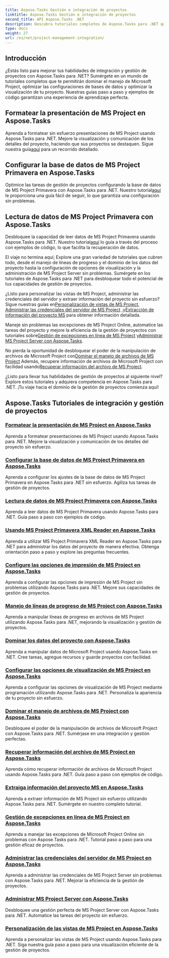 ```yaml
---
title: Aspose.Tasks Gestión e integración de proyectos
linktitle: Aspose.Tasks Gestión e integración de proyectos
second_title: API Aspose.Tasks .NET
description: Descubra tutoriales completos de Aspose.Tasks para .NET que cubren la gestión, integración y personalización de MS Project. ¡Mejore sus habilidades de gestión de proyectos ahora!
type: docs
weight: 27
url: /es/net/project-management-integration/
---
```


## Introducción

¿Estás listo para mejorar tus habilidades de integración y gestión de proyectos con Aspose.Tasks para .NET? Sumérgete en un mundo de tutoriales completos que te permitirán dominar el manejo de Microsoft Project, optimizar las configuraciones de bases de datos y optimizar la visualización de tu proyecto. Nuestras guías paso a paso y ejemplos de código garantizan una experiencia de aprendizaje perfecta.

## Formatear la presentación de MS Project en Aspose.Tasks
Aprenda a formatear sin esfuerzo presentaciones de MS Project usando Aspose.Tasks para .NET. Mejore la visualización y comunicación de los detalles del proyecto, haciendo que sus proyectos se destaquen. Sigue nuestra guía[aquí](./presentation-format/) para un recorrido detallado.

## Configurar la base de datos de MS Project Primavera en Aspose.Tasks
 Optimice las tareas de gestión de proyectos configurando la base de datos de MS Project Primavera con Aspose.Tasks para .NET. Nuestro tutorial[aquí](./primavera-database-settings/) le proporciona una guía fácil de seguir, lo que garantiza una configuración sin problemas.

## Lectura de datos de MS Project Primavera con Aspose.Tasks
 Desbloquee la capacidad de leer datos de MS Project Primavera usando Aspose.Tasks para .NET. Nuestro tutorial[aquí](./primavera-data-reading/) lo guía a través del proceso con ejemplos de código, lo que facilita la recuperación de datos.

El viaje no termina aquí; Explore una gran variedad de tutoriales que cubren todo, desde el manejo de líneas de progreso y el dominio de los datos del proyecto hasta la configuración de opciones de visualización y la administración de MS Project Server sin problemas. Sumérgete en los tutoriales de Aspose.Tasks para .NET para desbloquear todo el potencial de tus capacidades de gestión de proyectos.

 ¿Listo para personalizar las vistas de MS Project, administrar las credenciales del servidor y extraer información del proyecto sin esfuerzo? Sigue nuestras guías en[Personalización de vistas de MS Project](./project-views/), [Administrar las credenciales del servidor de MS Project](./project-server-credentials/) ,y[Extracción de información del proyecto MS](./project-information/) para obtener información detallada.

 Maneje sin problemas las excepciones de MS Project Online, automatice las tareas del proyecto y mejore la eficiencia de la gestión de proyectos con tutoriales sobre[Gestión de excepciones en línea de MS Project](./project-online-exceptions/) y[Administrar MS Project Server con Aspose.Tasks](./project-server-management/).

 No pierda la oportunidad de desbloquear el poder de la manipulación de archivos de Microsoft Project con[Dominar el manejo de archivos de MS Project](./project-file-formats/) Además, recupere información de archivos de Microsoft Project con facilidad usando[Recuperar información del archivo de MS Project](./project-file-information/).

¿Listo para llevar tus habilidades de gestión de proyectos al siguiente nivel? Explore estos tutoriales y adquiera competencia en Aspose.Tasks para .NET. ¡Tu viaje hacia el dominio de la gestión de proyectos comienza aquí!

## Aspose.Tasks Tutoriales de integración y gestión de proyectos
### [Formatear la presentación de MS Project en Aspose.Tasks](./presentation-format/)
Aprenda a formatear presentaciones de MS Project usando Aspose.Tasks para .NET. Mejore la visualización y comunicación de los detalles del proyecto sin esfuerzo.
### [Configurar la base de datos de MS Project Primavera en Aspose.Tasks](./primavera-database-settings/)
Aprenda a configurar los ajustes de la base de datos de MS Project Primavera en Aspose.Tasks para .NET sin esfuerzo. Agiliza tus tareas de gestión de proyectos.
### [Lectura de datos de MS Project Primavera con Aspose.Tasks](./primavera-data-reading/)
Aprenda a leer datos de MS Project Primavera usando Aspose.Tasks para .NET. Guía paso a paso con ejemplos de código.
### [Usando MS Project Primavera XML Reader en Aspose.Tasks](./primavera-xml-reader/)
Aprenda a utilizar MS Project Primavera XML Reader en Aspose.Tasks para .NET para administrar los datos del proyecto de manera efectiva. Obtenga orientación paso a paso y explore las preguntas frecuentes.
### [Configure las opciones de impresión de MS Project en Aspose.Tasks](./print-options/)
Aprenda a configurar las opciones de impresión de MS Project sin problemas utilizando Aspose.Tasks para .NET. Mejore sus capacidades de gestión de proyectos.
### [Manejo de líneas de progreso de MS Project con Aspose.Tasks](./progress-lines/)
Aprenda a manipular líneas de progreso en archivos de MS Project utilizando Aspose.Tasks para .NET, mejorando la visualización y gestión de proyectos.
### [Dominar los datos del proyecto con Aspose.Tasks](./project-data/)
Aprenda a manipular datos de Microsoft Project usando Aspose.Tasks en .NET. Cree tareas, agregue recursos y guarde proyectos con facilidad.
### [Configurar las opciones de visualización de MS Project en Aspose.Tasks](./project-display-options/)
Aprenda a configurar las opciones de visualización de MS Project mediante programación utilizando Aspose.Tasks para .NET. Personaliza la apariencia de tu proyecto sin esfuerzo.
### [Dominar el manejo de archivos de MS Project con Aspose.Tasks](./project-file-formats/)
Desbloquee el poder de la manipulación de archivos de Microsoft Project con Aspose.Tasks para .NET. Sumérjase en una integración y gestión perfectas.
### [Recuperar información del archivo de MS Project en Aspose.Tasks](./project-file-information/)
Aprenda cómo recuperar información de archivos de Microsoft Project usando Aspose.Tasks para .NET. Guía paso a paso con ejemplos de código.
### [Extraiga información del proyecto MS en Aspose.Tasks](./project-information/)
Aprenda a extraer información de MS Project sin esfuerzo utilizando Aspose.Tasks para .NET. Sumérgete en nuestro completo tutorial.
### [Gestión de excepciones en línea de MS Project en Aspose.Tasks](./project-online-exceptions/)
Aprenda a manejar las excepciones de Microsoft Project Online sin problemas con Aspose.Tasks para .NET. Tutorial paso a paso para una gestión eficaz de proyectos.
### [Administrar las credenciales del servidor de MS Project en Aspose.Tasks](./project-server-credentials/)
Aprenda a administrar las credenciales de MS Project Server sin problemas con Aspose.Tasks para .NET. Mejorar la eficiencia de la gestión de proyectos.
### [Administrar MS Project Server con Aspose.Tasks](./project-server-management/)
Desbloquee una gestión perfecta de MS Project Server con Aspose.Tasks para .NET. Automatice las tareas del proyecto sin esfuerzo.
### [Personalización de las vistas de MS Project en Aspose.Tasks](./project-views/)
Aprenda a personalizar las vistas de MS Project usando Aspose.Tasks para .NET. Siga nuestra guía paso a paso para una visualización eficiente de la gestión de proyectos.